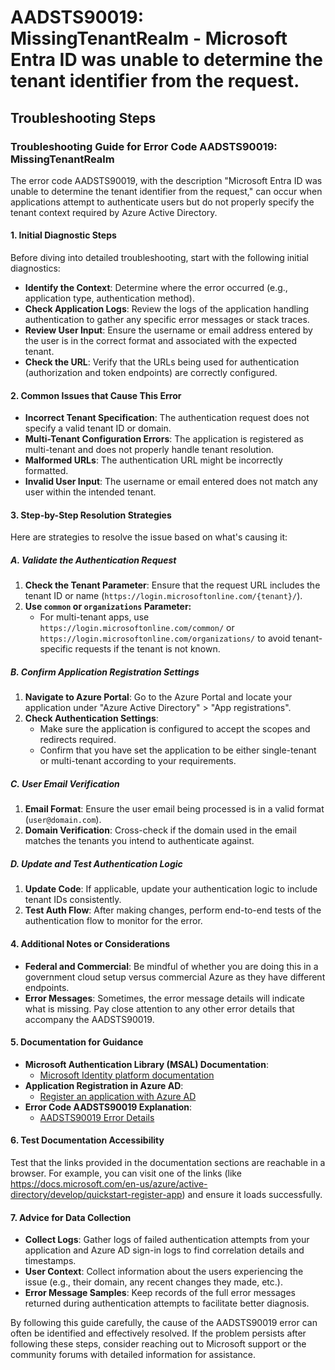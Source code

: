 
# AADSTS90019: MissingTenantRealm - Microsoft Entra ID was unable to determine the tenant identifier from the request.


## Troubleshooting Steps
### Troubleshooting Guide for Error Code AADSTS90019: MissingTenantRealm

The error code AADSTS90019, with the description "Microsoft Entra ID was unable to determine the tenant identifier from the request," can occur when applications attempt to authenticate users but do not properly specify the tenant context required by Azure Active Directory.

#### 1. Initial Diagnostic Steps
Before diving into detailed troubleshooting, start with the following initial diagnostics:
- **Identify the Context**: Determine where the error occurred (e.g., application type, authentication method).
- **Check Application Logs**: Review the logs of the application handling authentication to gather any specific error messages or stack traces.
- **Review User Input**: Ensure the username or email address entered by the user is in the correct format and associated with the expected tenant.
- **Check the URL**: Verify that the URLs being used for authentication (authorization and token endpoints) are correctly configured.

#### 2. Common Issues that Cause This Error
- **Incorrect Tenant Specification**: The authentication request does not specify a valid tenant ID or domain.
- **Multi-Tenant Configuration Errors**: The application is registered as multi-tenant and does not properly handle tenant resolution.
- **Malformed URLs**: The authentication URL might be incorrectly formatted.
- **Invalid User Input**: The username or email entered does not match any user within the intended tenant.

#### 3. Step-by-Step Resolution Strategies
Here are strategies to resolve the issue based on what's causing it:

##### **A. Validate the Authentication Request**
1. **Check the Tenant Parameter**: Ensure that the request URL includes the tenant ID or name (`https://login.microsoftonline.com/{tenant}/`).
2. **Use `common` or `organizations` Parameter:**
   - For multi-tenant apps, use `https://login.microsoftonline.com/common/` or `https://login.microsoftonline.com/organizations/` to avoid tenant-specific requests if the tenant is not known.

##### **B. Confirm Application Registration Settings**
1. **Navigate to Azure Portal**: Go to the Azure Portal and locate your application under "Azure Active Directory" > "App registrations".
2. **Check Authentication Settings**:
   - Make sure the application is configured to accept the scopes and redirects required.
   - Confirm that you have set the application to be either single-tenant or multi-tenant according to your requirements.

##### **C. User Email Verification**
1. **Email Format**: Ensure the user email being processed is in a valid format (`user@domain.com`).
2. **Domain Verification**: Cross-check if the domain used in the email matches the tenants you intend to authenticate against.

##### **D. Update and Test Authentication Logic**
1. **Update Code**: If applicable, update your authentication logic to include tenant IDs consistently.
2. **Test Auth Flow**: After making changes, perform end-to-end tests of the authentication flow to monitor for the error.

#### 4. Additional Notes or Considerations
- **Federal and Commercial**: Be mindful of whether you are doing this in a government cloud setup versus commercial Azure as they have different endpoints.
- **Error Messages**: Sometimes, the error message details will indicate what is missing. Pay close attention to any other error details that accompany the AADSTS90019.

#### 5. Documentation for Guidance
- **Microsoft Authentication Library (MSAL) Documentation**: 
  - [Microsoft Identity platform documentation](https://docs.microsoft.com/en-us/azure/active-directory/develop/)
- **Application Registration in Azure AD**:
  - [Register an application with Azure AD](https://docs.microsoft.com/en-us/azure/active-directory/develop/quickstart-register-app)
- **Error Code AADSTS90019 Explanation**:
  - [AADSTS90019 Error Details](https://docs.microsoft.com/en-us/azure/active-directory/develop/reference-aadsts-error-codes)

#### 6. Test Documentation Accessibility
Test that the links provided in the documentation sections are reachable in a browser. For example, you can visit one of the links (like https://docs.microsoft.com/en-us/azure/active-directory/develop/quickstart-register-app) and ensure it loads successfully.

#### 7. Advice for Data Collection
- **Collect Logs**: Gather logs of failed authentication attempts from your application and Azure AD sign-in logs to find correlation details and timestamps.
- **User Context**: Collect information about the users experiencing the issue (e.g., their domain, any recent changes they made, etc.).
- **Error Message Samples**: Keep records of the full error messages returned during authentication attempts to facilitate better diagnosis.

By following this guide carefully, the cause of the AADSTS90019 error can often be identified and effectively resolved. If the problem persists after following these steps, consider reaching out to Microsoft support or the community forums with detailed information for assistance.